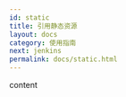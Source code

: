 ```yaml
---
id: static
title: 引用静态资源
layout: docs
category: 使用指南
next: jenkins
permalink: docs/static.html
---
```


content
